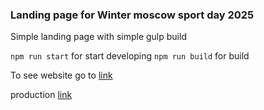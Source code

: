 ### Landing page for Winter moscow sport day 2025

Simple landing page with simple gulp build

`npm run start` for start developing
`npm run build` for build

To see website go to [link](https://dihlofos.github.io/2025wintersport/build/)

production [link](https://day.moscow.sport)
